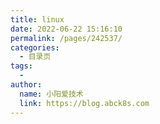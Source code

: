 ```yaml
---
title: linux
date: 2022-06-22 15:16:10
permalink: /pages/242537/
categories:
  - 目录页
tags:
  - 
author: 
  name: 小阳爱技术
  link: https://blog.abck8s.com
---
```

